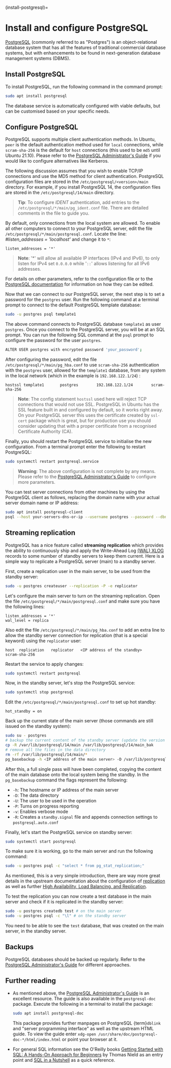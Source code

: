 (install-postgresql)=
# Install and configure PostgreSQL

[PostgreSQL](https://www.postgresql.org/) (commonly referred to as "Postgres") is an object-relational database system that has all the features of traditional commercial database systems, but with enhancements to be found in next-generation database management systems (DBMS).

## Install PostgreSQL

To install PostgreSQL, run the following command in the command prompt:

```bash
sudo apt install postgresql
```

The database service is automatically configured with viable defaults, but can be customised based on your specific needs.

## Configure PostgreSQL

PostgreSQL supports multiple client authentication methods. In Ubuntu, `peer` is the default authentication method used for `local` connections, while `scram-sha-256` is the default for `host` connections (this used to be `md5` until Ubuntu 21.10). Please refer to the [PostgreSQL Administrator's Guide](http://www.postgresql.org/docs/current/static/admin.html) if you would like to configure alternatives like Kerberos.

The following discussion assumes that you wish to enable TCP/IP connections and use the MD5 method for client authentication. PostgreSQL configuration files are stored in the `/etc/postgresql/<version>/main` directory. For example, if you install PostgreSQL 14, the configuration files are stored in the `/etc/postgresql/14/main` directory.

> **Tip**:
> To configure *IDENT* authentication, add entries to the `/etc/postgresql/*/main/pg_ident.conf` file. There are detailed comments in the file to guide you.

By default, only connections from the local system are allowed. To enable all other computers to connect to your PostgreSQL server, edit the file `/etc/postgresql/*/main/postgresql.conf`. Locate the line: *\#listen\_addresses = 'localhost'* and change it to `*`:

```text
listen_addresses = '*'
```

> **Note**:
> '*' will allow all available IP interfaces (IPv4 and IPv6), to only listen for IPv4 set `0.0.0.0` while '`::`' allows listening for all IPv6 addresses.

For details on other parameters, refer to the configuration file or to the [PostgreSQL documentation](https://www.postgresql.org/docs/) for information on how they can be edited.

Now that we can connect to our PostgreSQL server, the next step is to set a password for the `postgres` user. Run the following command at a terminal prompt to connect to the default PostgreSQL template database:

```bash
sudo -u postgres psql template1
```

The above command connects to PostgreSQL database `template1` as user `postgres`. Once you connect to the PostgreSQL server, you will be at an SQL prompt. You can run the following SQL command at the `psql` prompt to configure the password for the user `postgres`.

```bash
ALTER USER postgres with encrypted password 'your_password';
```

After configuring the password, edit the file `/etc/postgresql/*/main/pg_hba.conf` to use `scram-sha-256` authentication with the `postgres` user, allowed for the `template1` database, from any system in the local network (which in the example is `192.168.122.1/24`) :

```text
hostssl template1       postgres        192.168.122.1/24        scram-sha-256
```

> **Note**:
> The config statement `hostssl` used here will reject TCP connections that would not use SSL. PostgreSQL in Ubuntu has the SSL feature built in and configured by default, so it works right away. On your PostgreSQL server this uses the certificate created by `ssl-cert` package which is great, but for production use you should consider updating that with a proper certificate from a recognised Certificate Authority (CA).

Finally, you should restart the PostgreSQL service to initialise the new configuration. From a terminal prompt enter the following to restart PostgreSQL:

```bash
sudo systemctl restart postgresql.service
``` 

> **Warning**:
> The above configuration is not complete by any means. Please refer to the [PostgreSQL Administrator's Guide](http://www.postgresql.org/docs/current/static/admin.html) to configure more parameters.

You can test server connections from other machines by using the PostgreSQL client as follows, replacing the domain name with your actual server domain name or IP address:

```bash
sudo apt install postgresql-client
psql --host your-servers-dns-or-ip --username postgres --password --dbname template1
```

## Streaming replication

PostgreSQL has a nice feature called **streaming replication** which provides the ability to continuously ship and apply the Write-Ahead Log [(WAL) XLOG](http://www.postgresql.org/docs/current/static/wal.html) records to some number of standby servers to keep them current. Here is a simple way to replicate a PostgreSQL server (main) to a standby server.

First, create a replication user in the main server, to be used from the standby server:

```bash
sudo -u postgres createuser --replication -P -e replicator
```

Let's configure the main server to turn on the streaming replication. Open the file `/etc/postgresql/*/main/postgresql.conf` and make sure you have the following lines:

```text
listen_addresses = '*'
wal_level = replica
```

Also edit the file `/etc/postgresql/*/main/pg_hba.conf` to add an extra line to allow the standby server connection for replication (that is a special keyword) using the `replicator` user:

```text
host  replication   replicator   <IP address of the standby>      scram-sha-256
```

Restart the service to apply changes:

```bash
sudo systemctl restart postgresql
```

Now, in the standby server, let's stop the PostgreSQL service:

```bash
sudo systemctl stop postgresql
```

Edit the `/etc/postgresql/*/main/postgresql.conf` to set up hot standby:

```text
hot_standby = on
```

Back up the current state of the main server (those commands are still issued on the standby system):

```bash
sudo su - postgres
# backup the current content of the standby server (update the version of your postgres accordingly)
cp -R /var/lib/postgresql/14/main /var/lib/postgresql/14/main_bak
# remove all the files in the data directory
rm -rf /var/lib/postgresql/14/main/*
pg_basebackup -h <IP address of the main server> -D /var/lib/postgresql/14/main -U replicator -P -v -R
```

After this, a full single pass will have been completed, copying the content of the main database onto the local system being the standby. In the `pg_basebackup` command the flags represent the following:

* `-h`: The hostname or IP address of the main server
* `-D`: The data directory
* `-U`: The user to be used in the operation
* `-P`: Turns on progress reporting
* `-v`: Enables verbose mode
* `-R`: Creates a `standby.signal` file and appends connection settings to `postgresql.auto.conf`

Finally, let's start the PostgreSQL service on standby server:

```bash
sudo systemctl start postgresql
```

To make sure it is working, go to the main server and run the following command:

```bash
sudo -u postgres psql -c "select * from pg_stat_replication;"
```

As mentioned, this is a very simple introduction, there are way more great details in the upstream documentation about the configuration of [replication](https://www.postgresql.org/docs/current/static/runtime-config-replication.html) as well as further [High Availability, Load Balancing, and Replication](https://www.postgresql.org/docs/current/static/high-availability.html).

To test the replication you can now create a test database in the main server and check if it is replicated in the standby server:

```bash
sudo -u postgres createdb test # on the main server
sudo -u postgres psql -c "\l" # on the standby server
```

You need to be able to see the `test` database, that was created on the main server, in the standby server.

## Backups

PostgreSQL databases should be backed up regularly. Refer to the [PostgreSQL Administrator's Guide](http://www.postgresql.org/docs/current/static/backup.html) for different approaches.

## Further reading

- As mentioned above, the [PostgreSQL Administrator's Guide](http://www.postgresql.org/docs/current/static/admin.html) is an excellent resource. The guide is also available in the `postgresql-doc` package. Execute the following in a terminal to install the package:
 
  ```bash
  sudo apt install postgresql-doc
  ```

  This package provides further manpages on PostgreSQL  {term}`dblink` and "server programming interface" as well as the upstream HTML guide. To view the guide enter `xdg-open /usr/share/doc/postgresql-doc-*/html/index.html` or point your browser at it.

- For general SQL information see the O'Reilly books [Getting Started with SQL: A Hands-On Approach for Beginners](http://shop.oreilly.com/product/0636920044994.do) by Thomas Nield as an entry point and [SQL in a Nutshell](http://shop.oreilly.com/product/9780596518851.do) as a quick reference.
